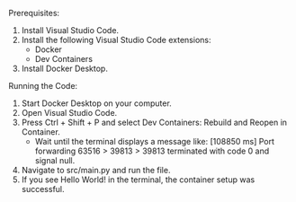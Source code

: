 Prerequisites:

1. Install Visual Studio Code.
2. Install the following Visual Studio Code extensions:
    - Docker
    - Dev Containers
3. Install Docker Desktop.

Running the Code:

1. Start Docker Desktop on your computer.
2. Open Visual Studio Code.
3. Press Ctrl + Shift + P and select Dev Containers: Rebuild and Reopen in Container.
    - Wait until the terminal displays a message like:
      [108850 ms] Port forwarding 63516 > 39813 > 39813 terminated with code 0 and signal null.
4. Navigate to src/main.py and run the file.
5. If you see Hello World! in the terminal, the container setup was successful.